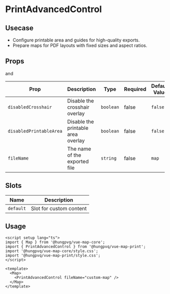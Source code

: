 # PrintAdvancedControl

## Usecase

- Configure printable area and guides for high-quality exports.
- Prepare maps for PDF layouts with fixed sizes and aspect ratios.

## Props

<!--@include: ../../core/module/props.md-->

and

| Prop                    | Description                        | Type      | Required | Default Value |
| ----------------------- | ---------------------------------- | --------- | -------- | ------------- |
| `disabledCrosshair`     | Disable the crosshair overlay      | `boolean` | false    | `false`       |
| `disabledPrintableArea` | Disable the printable area overlay | `boolean` | false    | `false`       |
| `fileName`              | The name of the exported file      | `string`  | false    | `map`         |

## Slots

| Name      | Description             |
| --------- | ----------------------- |
| `default` | Slot for custom content |

## Usage

```vue
<script setup lang="ts">
import { Map } from '@hungpvq/vue-map-core';
import { PrintAdvancedControl } from '@hungpvq/vue-map-print';
import '@hungpvq/vue-map-core/style.css';
import '@hungpvq/vue-map-print/style.css';
</script>

<template>
  <Map>
    <PrintAdvancedControl fileName="custom-map" />
  </Map>
</template>
```
